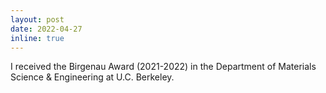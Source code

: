 ```yaml
---
layout: post
date: 2022-04-27
inline: true
---
```


I received the Birgenau Award (2021-2022) in the Department of Materials
Science & Engineering at U.C. Berkeley.
